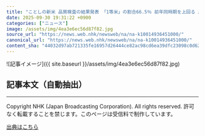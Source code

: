 ```yaml
---
title: "ことしの新米 品質検査の結果発表 「1等米」の割合66.5％ 前年同時期を上回る 農林水産省"
date: 2025-09-30 19:31:22 +0900
categories: ["ニュース"]
image: /assets/img/4ea3e6ec56d87f82.jpg
source_url: "https://news.web.nhk/newsweb/na/na-k10014936451000/"
canonical_url: "https://news.web.nhk/newsweb/na/na-k10014936451000/"
content_sha: "44032d97ab721335fe16957d26444ce82ac98cd6ea39dfc23098c0d6221428cb"
---
```


![記事イメージ]({{ site.baseurl }}/assets/img/4ea3e6ec56d87f82.jpg)

## 記事本文（自動抽出）
<div><div class="_13tndsj2"><nav aria-label="フッターサイトナビゲーション" class="_13tndsj4"></nav><hr class="esl7kn2s esl7kn1l esl7kn1n _14xli2ae"><p class="esl7kn2s esl7kn1m esl7kn1o _1yvk0f68 _1lugom81">Copyright NHK (Japan Broadcasting Corporation). All rights reserved. 許可なく転載することを禁じます。このページは受信料で制作しています。</p></div></div>

[出典はこちら](https://news.web.nhk/newsweb/na/na-k10014936451000/)
